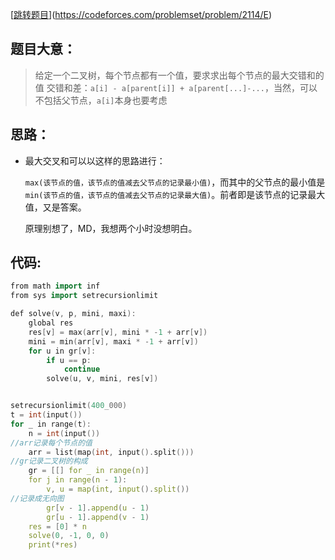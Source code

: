 [[跳转题目](https://codeforces.com/problemset/problem/2114/E)](https://codeforces.com/problemset/problem/2114/E)

## 题目大意：

> 给定一个二叉树，每个节点都有一个值，要求求出每个节点的最大交错和的值
> 交错和差：`a[i] - a[parent[i]] + a[parent[...]-...`，当然，可以不包括父节点，`a[i]`本身也要考虑

## 思路：

- 最大交叉和可以以这样的思路进行：

  `max(该节点的值，该节点的值减去父节点的记录最小值)`，而其中的父节点的最小值是`min(该节点的值，该节点的值减去父节点的记录最大值)`。前者即是该节点的记录最大值，又是答案。

  原理别想了，MD，我想两个小时没想明白。

## 代码:

```cpp
from math import inf
from sys import setrecursionlimit

def solve(v, p, mini, maxi):
    global res
    res[v] = max(arr[v], mini * -1 + arr[v])
    mini = min(arr[v], maxi * -1 + arr[v])
    for u in gr[v]:
        if u == p:
            continue
        solve(u, v, mini, res[v])


setrecursionlimit(400_000)
t = int(input())
for _ in range(t):
    n = int(input())
//arr记录每个节点的值
    arr = list(map(int, input().split()))
//gr记录二叉树的构成
    gr = [[] for _ in range(n)]
    for j in range(n - 1):
        v, u = map(int, input().split())
//记录成无向图
        gr[v - 1].append(u - 1)
        gr[u - 1].append(v - 1)
    res = [0] * n
    solve(0, -1, 0, 0)
    print(*res)
```